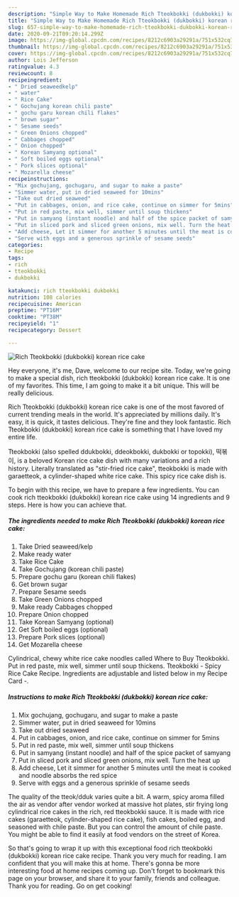 ```yaml
---
description: "Simple Way to Make Homemade Rich Tteokbokki (dukbokki) korean rice cake"
title: "Simple Way to Make Homemade Rich Tteokbokki (dukbokki) korean rice cake"
slug: 657-simple-way-to-make-homemade-rich-tteokbokki-dukbokki-korean-rice-cake
date: 2020-09-21T09:20:14.299Z
image: https://img-global.cpcdn.com/recipes/8212c6903a29291a/751x532cq70/rich-tteokbokki-dukbokki-korean-rice-cake-recipe-main-photo.jpg
thumbnail: https://img-global.cpcdn.com/recipes/8212c6903a29291a/751x532cq70/rich-tteokbokki-dukbokki-korean-rice-cake-recipe-main-photo.jpg
cover: https://img-global.cpcdn.com/recipes/8212c6903a29291a/751x532cq70/rich-tteokbokki-dukbokki-korean-rice-cake-recipe-main-photo.jpg
author: Lois Jefferson
ratingvalue: 4.3
reviewcount: 8
recipeingredient:
- " Dried seaweedkelp"
- " water"
- " Rice Cake"
- " Gochujang korean chili paste"
- " gochu garu korean chili flakes"
- " brown sugar"
- " Sesame seeds"
- " Green Onions chopped"
- " Cabbages chopped"
- " Onion chopped"
- " Korean Samyang optional"
- " Soft boiled eggs optional"
- " Pork slices optional"
- " Mozarella cheese"
recipeinstructions:
- "Mix gochujang, gochugaru, and sugar to make a paste"
- "Simmer water, put in dried seaweed for 10mins"
- "Take out dried seaweed"
- "Put in cabbages, onion, and rice cake, continue on simmer for 5mins"
- "Put in red paste, mix well, simmer until soup thickens"
- "Put in samyang (instant noodle) and half of the spice packet of samyang"
- "Put in sliced pork and sliced green onions, mix well. Turn the heat up"
- "Add cheese, Let it simmer for another 5 minutes until the meat is cooked and noodle absorbs the red spice"
- "Serve with eggs and a generous sprinkle of sesame seeds"
categories:
- Recipe
tags:
- rich
- tteokbokki
- dukbokki

katakunci: rich tteokbokki dukbokki 
nutrition: 108 calories
recipecuisine: American
preptime: "PT16M"
cooktime: "PT38M"
recipeyield: "1"
recipecategory: Dessert

---
```



![Rich Tteokbokki (dukbokki) korean rice cake](https://img-global.cpcdn.com/recipes/8212c6903a29291a/751x532cq70/rich-tteokbokki-dukbokki-korean-rice-cake-recipe-main-photo.jpg)

Hey everyone, it's me, Dave, welcome to our recipe site. Today, we're going to make a special dish, rich tteokbokki (dukbokki) korean rice cake. It is one of my favorites. This time, I am going to make it a bit unique. This will be really delicious.

Rich Tteokbokki (dukbokki) korean rice cake is one of the most favored of current trending meals in the world. It's appreciated by millions daily. It's easy, it is quick, it tastes delicious. They're fine and they look fantastic. Rich Tteokbokki (dukbokki) korean rice cake is something that I have loved my entire life.

Tteokbokki (also spelled ddukbokki, ddeokbokki, dukbokki or topokki), 떡볶이, is a beloved Korean rice cake dish with many variations and a rich history. Literally translated as &#34;stir-fried rice cake&#34;, tteokbokki is made with garaetteok, a cylinder-shaped white rice cake. This spicy rice cake dish is.


To begin with this recipe, we have to prepare a few ingredients. You can cook rich tteokbokki (dukbokki) korean rice cake using 14 ingredients and 9 steps. Here is how you can achieve that.

<!--inarticleads1-->

##### The ingredients needed to make Rich Tteokbokki (dukbokki) korean rice cake:

1. Take  Dried seaweed/kelp
1. Make ready  water
1. Take  Rice Cake
1. Take  Gochujang (korean chili paste)
1. Prepare  gochu garu (korean chili flakes)
1. Get  brown sugar
1. Prepare  Sesame seeds
1. Take  Green Onions chopped
1. Make ready  Cabbages chopped
1. Prepare  Onion chopped
1. Take  Korean Samyang (optional)
1. Get  Soft boiled eggs (optional)
1. Prepare  Pork slices (optional)
1. Get  Mozarella cheese


Cylindrical, chewy white rice cake noodles called Where to Buy Tteokbokki. Put in red paste, mix well, simmer until soup thickens. Tteokbokki - Spicy Rice Cake Recipe. Ingredients are adjustable and listed below in my Recipe Card -. 

<!--inarticleads2-->

##### Instructions to make Rich Tteokbokki (dukbokki) korean rice cake:

1. Mix gochujang, gochugaru, and sugar to make a paste
1. Simmer water, put in dried seaweed for 10mins
1. Take out dried seaweed
1. Put in cabbages, onion, and rice cake, continue on simmer for 5mins
1. Put in red paste, mix well, simmer until soup thickens
1. Put in samyang (instant noodle) and half of the spice packet of samyang
1. Put in sliced pork and sliced green onions, mix well. Turn the heat up
1. Add cheese, Let it simmer for another 5 minutes until the meat is cooked and noodle absorbs the red spice
1. Serve with eggs and a generous sprinkle of sesame seeds


The quality of the tteok/dduk varies quite a bit. A warm, spicy aroma filled the air as vendor after vendor worked at massive hot plates, stir frying long cylindrical rice cakes in the rich, red tteokbokki sauce. It is made with rice cakes (garaetteok, cylinder-shaped rice cake), fish cakes, boiled egg, and seasoned with chile paste. But you can control the amount of chile paste. You might be able to find it easily at food vendors on the street of Korea. 

So that's going to wrap it up with this exceptional food rich tteokbokki (dukbokki) korean rice cake recipe. Thank you very much for reading. I am confident that you will make this at home. There's gonna be more interesting food at home recipes coming up. Don't forget to bookmark this page on your browser, and share it to your family, friends and colleague. Thank you for reading. Go on get cooking!
